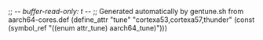 ;; -*- buffer-read-only: t -*-
;; Generated automatically by gentune.sh from aarch64-cores.def
(define_attr "tune"
	"cortexa53,cortexa57,thunder"
	(const (symbol_ref "((enum attr_tune) aarch64_tune)")))
